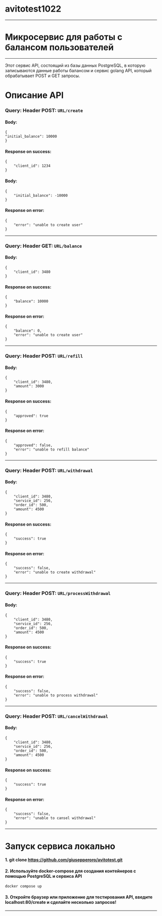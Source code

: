 # avitotest1022
___
# Микросервис для работы с балансом пользователей
___
Этот сервис API, состоящий из базы данных PostgreSQL, в которую записываются данные работы балансом и сервис golang API, который обрабатывает POST и GET запросы.

# Описание API
### Query: Header POST: ```URL/create ```
#### Body:
```
{
"initial_balance": 10000
}
```
#### Response on success:
```
{
    "client_id": 1234
}
```
#### Body:
```
{
    "initial_balance": -10000
}
```
#### Response on error: 
```
{
    "error": "unable to create user"
}
```
___

### Query: Header GET: ```URL/balance ```
#### Body:
```
{
    "client_id": 3480
}
```
#### Response on success:
```
{
    "balance": 10000
}
```
#### Response on error:
```
{
    "balance": 0,
    "error": "unable to create user"
}
```
___

### Query: Header POST: ```URL/refill ```
#### Body:
```
{
    "client_id": 3480,
    "amount": 3000
}
```
#### Response on success:
```
{
    "approved": true
}
```
#### Response on error:
```
{
    "approved": false,
    "error": "unable to refill balance"
}
```
___
### Query: Header POST: ```URL/withdrawal ```
#### Body:
```
{
    "client_id": 3480,
    "service_id": 256,
    "order_id": 500,
    "amount": 4500
}
```
#### Response on success:
```
{
    "success": true
}
```
#### Response on error:
```
{
    "success": false,
    "error": "unable to create withdrawal"
}
```
___

### Query: Header POST: ```URL/processWithdrawal ```
#### Body:
```
{
    "client_id": 3480,
    "service_id": 256,
    "order_id": 500,
    "amount": 4500
}
```
#### Response on success:
```
{
    "success": true
}
```
#### Response on error:
```
{
    "success": false,
    "error": "unable to process withdrawal"
}
```
___

### Query: Header POST: ```URL/cancelWithdrawal ```
#### Body:
```
{
    "client_id": 3480,
    "service_id": 256,
    "order_id": 500,
    "amount": 4500
}
```
#### Response on success:
```
{
    "success": true
}
```
#### Response on error:
```
{
    "success": false,
    "error": "unable to cansel withdrawal"
}
```
___
# Запуск сервиса локально

#### 1. git clone https://github.com/giusepperoro/avitotest.git

#### 2. Используйте docker-compose для создания контейнеров с помощью PostgreSQL и сервиса API
```
docker compose up
```

#### 3. Откройте браузер или приложение для тестирования API, введите localhost:80/create и сделайте несколько запросов!

___


